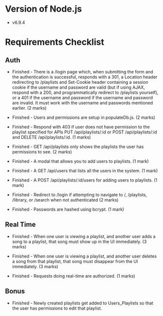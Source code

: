 # Version of Node.js 
* v6.9.4

# Requirements Checklist
## Auth

* Finished - There is a /login page which, when submitting the form and the authentication is successful, responds with a 301, a Location header redirecting to /playlists and Set-Cookie header containing a session cookie if the username and password are valid (but if using AJAX, respond with a 200, and programmatically redirect to /playlists yourself), or a 401 if the username and password if the username and password are invalid. It must work with the username and passwords mentioned earlier. (2 marks)

* Finished - Users and permissions are setup in populateDb.js. (2 marks)

* Finished - Respond with 403 if user does not have permission to the playlist specified for APIs PUT /api/playlists/:id or POST /api/playlists/:id and DELETE /api/playlists/:id. (1 marks)

* Finished - GET /api/playlists only shows the playlists the user has permissions to see. (2 marks)

* Finished - A modal that allows you to add users to playlists. (1 mark)

* Finished - A GET /api/users that lists all the users in the system. (1 mark)

* Finished - A POST /api/playlists/:id/users for adding users to playlists. (1 mark)

* Finished - Redirect to /login if attempting to navigate to /, /playlists, /library, or /search when not authenticated (2 marks)

* Finished - Passwords are hashed using bcrypt. (1 mark)

## Real Time

* Finished - When one user is viewing a playlist, and another user adds a song to a playlist, that song must show up in the UI immediately. (3 marks)

* Finished - When one user is viewing a playlist, and another user deletes a song from that playlist, that song must disappear from the UI immediately. (3 marks)

* Finished - Requests doing real-time are authorized. (1 marks)

## Bonus

* Finished - Newly created playlists get added to Users_Playlists so that the user has permissions to edit that playlist.